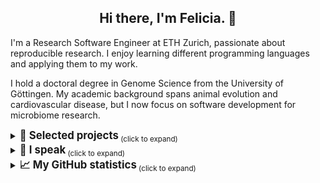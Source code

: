 <h2 align="center">Hi there, I'm Felicia. 🫶</h2>

I'm a Research Software Engineer at ETH Zurich, passionate about reproducible research. I enjoy learning different programming languages and applying them to my work.

I hold a doctoral degree in Genome Science from the University of Göttingen. My academic background spans animal evolution and cardiovascular disease, but I now focus on software development for microbiome research.

<details>
 <summary><big><strong>🌱 Selected projects</strong></big><sub> (click to expand)</sub></summary></br>

[**Patchwork**](https://github.com/fethalen/Patchwork): Alignment-based mining of phylogenetic markers from whole-genome sequencing data

[**PhyloPyPruner**](https://github.com/fethalen/phylopypruner): Tree-based orthology inference with decontamination filters and elaborate statistics
 
[**Better FASTA Grep**](https://github.com/fethalen/better_fasta_grep): Grep-like tool for searching and retrieving sequence records
</details>

<details>
 <summary><big><strong>💬 I speak</strong></big><sub> (click to expand)</sub></summary></br>

* 🇬🇧 English
* 🇸🇪 Swedish
* 🇩🇪 German (learning)
</details>

<details>
 <summary><big><strong>📈 My GitHub statistics</strong></big><sub> (click to expand)</sub></summary></br>
  
<p align="center">
  <img height="50%" width="auto" src ="https://github-readme-stats-one-bice.vercel.app/api?username=fethalen&title_color=c3236c&hide_rank=true&count_private=true&include_all_commits=true">
  <img height="50%" width="auto" src ="https://github-readme-stats.vercel.app/api/top-langs/?username=fethalen&title_color=c3236c&layout=compact">
</p>
</details>
